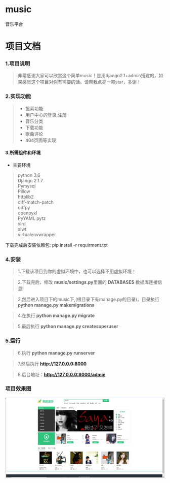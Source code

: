 # music
音乐平台
# 项目文档
### 1.项目说明
>非常感谢大家可以欣赏这个简单music！是用django2.1+admin搭建的，如果感觉这个项目对你有需要的话。请帮我点亮一颗star，多谢！  

### 2.实现功能  
>   * 搜索功能  
>   * 用户中心的登录,注册  
>   * 音乐分类  
>   * 下载功能  
>   *  歌曲评论  
>   * 404页面等实现
#### 3.所需组件和环境
* 主要环境
>    python   3.6  
Django                  2.1.7  
Pymysql  
Pillow  
httplib2  
diff-match-patch  
odfpy  
openpyxl  
PyYAML 
pytz  
xlrd  
xlwt  
virtualenvwrapper

下载完成后安装依赖包: pip install -r requirment.txt 


### 4.安装  
>    1.下载该项目到你的虚拟环境中，也可以选择不用虚拟环境！  

>    2.下载完后，修改 **music/settings.py**里面的 **DATABASES** 数据库连接信息!  

>   3.然后进入项目下的music下,(根目录下有manage.py的目录)，目录执行 **python manage.py makemigrations**  

>   4.在执行 **python manage.py migrate**  

>   5.最后执行 **python manage.py createsuperuser**  

### 5.运行  
>   6.执行 **python manage.py runserver**  

>   7.然后执行 **http://127.0.0.0:8000**  

>   8.后台地址：**http://127.0.0.0:8000/admin**


###  项目效果图
![Image text](https://github.com/fdl158/music/blob/master/music2.jpg)


